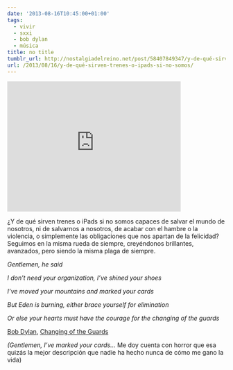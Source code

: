 ```yaml
---
date: '2013-08-16T10:45:00+01:00'
tags:
  - vivir
  - sxxi
  - bob dylan
  - música
title: no title
tumblr_url: http://nostalgiadelreino.net/post/58407849347/y-de-qué-sirven-trenes-o-ipads-si-no-somos
url: /2013/08/16/y-de-qué-sirven-trenes-o-ipads-si-no-somos/
---
```


<iframe width="400" height="300"  id="youtube_iframe" src="https://www.youtube.com/embed/CMA2yElVlJs?feature=oembed&amp;enablejsapi=1&amp;origin=http://safe.txmblr.com&amp;wmode=opaque" frameborder="0" allowfullscreen></iframe><br/><p>¿Y de qué sirven trenes o iPads si no somos capaces de salvar el mundo de nosotros, ni de salvarnos a nosotros, de acabar con el hambre o la violencia, o simplemente las obligaciones que nos apartan de la felicidad? Seguimos en la misma rueda de siempre, creyéndonos brillantes, avanzados, pero siendo la misma plaga de siempre.</p>

<p></p>
<p><em>Gentlemen, he said</em></p>
<p><em>I don’t need your organization, I’ve shined your shoes</em></p>
<p><em>I’ve moved your mountains and marked your cards</em></p>
<p><em>But Eden is burning, either brace yourself for elimination</em></p>
<p><em>Or else your hearts must have the courage for the changing of the guards</em></p>
<p><a href="http://www.bobdylan.com/us/songs/changing-guards">Bob Dylan</a>, <a href="http://en.wikipedia.org/wiki/Changing_of_the_Guards">Changing of the Guards</a></p>

<p><em>(Gentlemen, I&rsquo;ve marked your cards&hellip; </em>Me doy cuenta con horror que esa quizás la mejor descripción que nadie ha hecho nunca de cómo me gano la vida)</p>